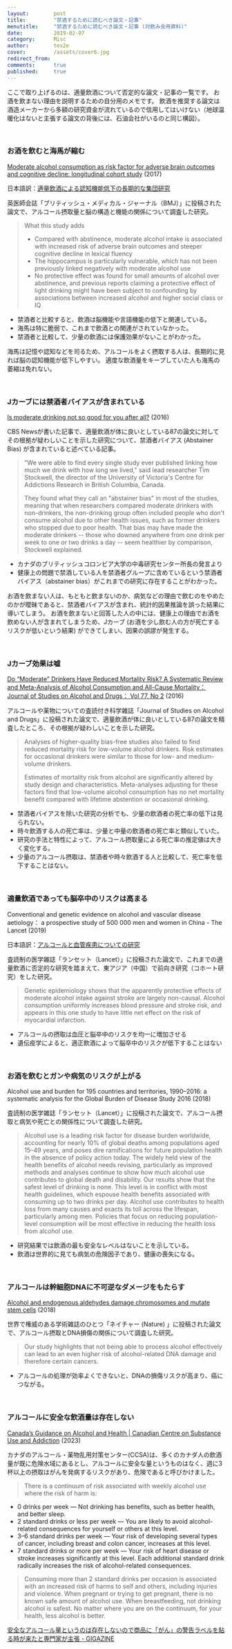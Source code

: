```yaml
---
layout:        post
title:         "禁酒するために読むべき論文・記事"
menutitle:     "禁酒するために読むべき論文・記事 (対飲み会用資料)"
date:          2019-02-07
category:      Misc
author:        tex2e
cover:         /assets/cover6.jpg
redirect_from:
comments:      true
published:     true
---
```


ここで取り上げるのは、適量飲酒について否定的な論文・記事の一覧です。
お酒を飲まない理由を説明するための自分用のメモです。
飲酒を推奨する論文は酒造メーカーから多額の研究資金が流れているので信用してはいけない（地球温暖化はないと主張する論文の背後には、石油会社がいるのと同じ構図）。

<br>

### お酒を飲むと海馬が縮む

[Moderate alcohol consumption as risk factor for adverse brain outcomes and cognitive decline: longitudinal cohort study](https://www.bmj.com/content/357/bmj.j2353) (2017)

日本語訳：[適量飲酒による認知機能低下の長期的な集団研究](./alcohol-as-risk-factor-for-brain)

英医師会誌「ブリティッシュ・メディカル・ジャーナル（BMJ）」に投稿された論文で、アルコール摂取量と脳の構造と機能の関係について調査した研究。

> What this study adds
>
> - Compared with abstinence, moderate alcohol intake is associated with increased risk of adverse brain outcomes and steeper cognitive decline in lexical fluency
> - The hippocampus is particularly vulnerable, which has not been previously linked negatively with moderate alcohol use
> - No protective effect was found for small amounts of alcohol over abstinence, and previous reports claiming a protective effect of light drinking might have been subject to confounding by associations between increased alcohol and higher social class or IQ

- 禁酒者と比較すると、飲酒は脳機能や言語機能の低下と関連している。
- 海馬は特に脆弱で、これまで飲酒との関連がされていなかった。
- 禁酒者と比較して、少量の飲酒には保護効果がないことがわかった。

海馬は記憶や認知などを司るため、アルコールをよく摂取する人は、長期的に見れば脳の認知機能が低下しやすい。
適度な飲酒量をキープしていた人も海馬の萎縮は免れない。


<br>

### Jカーブには禁酒者バイアスが含まれている

[Is moderate drinking not so good for you after all?](https://www.cbsnews.com/news/is-moderate-drinking-not-so-good-for-health-after-all/) (2016)

CBS Newsが書いた記事で、適量飲酒が体に良いとしている87の論文に対してその根拠が疑わしいことを示した研究について、禁酒者バイアス (Abstainer Bias) が含まれていると述べている記事。

> "We were able to find every single study ever published linking how much we drink with how long we lived," said lead researcher Tim Stockwell, the director of the University of Victoria's Centre for Addictions Research in British Columbia, Canada.
>
> They found what they call an "abstainer bias" in most of the studies, meaning that when researchers compared moderate drinkers with non-drinkers, the non-drinking group often included people who don't consume alcohol due to other health issues, such as former drinkers who stopped due to poor health. That bias may have made the moderate drinkers -- those who downed anywhere from one drink per week to one or two drinks a day -- seem healthier by comparison, Stockwell explained.

- カナダのブリティッシュコロンビア大学の中毒研究センター所長の発言より
- 健康上の問題で禁酒している人を禁酒者グループに含めているという禁酒者バイアス（abstainer bias）がこれまでの研究に存在することがわかった。

お酒を飲まない人は、もともと飲まないのか、病気などの理由で飲むのをやめたのかが曖昧であると、禁酒者バイアスが含まれ、統計的因果推論を誤った結果に導いてしまう。
お酒を飲まないと回答した人の中には、健康上の理由でお酒を飲めない人が含まれてしまうため、Jカーブ (お酒を少し飲む人の方が死亡するリスクが低いという結果) ができてしまい、因果の誤謬が発生する。


<br>

### Jカーブ効果は嘘

[Do “Moderate” Drinkers Have Reduced Mortality Risk? A Systematic Review and Meta-Analysis of Alcohol Consumption and All-Cause Mortality： Journal of Studies on Alcohol and Drugs： Vol 77, No 2](https://www.jsad.com/doi/abs/10.15288/jsad.2016.77.185) (2016)

アルコールや薬物についての査読付き科学雑誌「Journal of Studies on Alcohol and Drugs」に投稿された論文で、適量飲酒が体に良いとしている87の論文を精査したところ、その根拠が疑わしいことを示した研究。

> Analyses of higher-quality bias-free studies also failed to find reduced mortality risk for low-volume alcohol drinkers. Risk estimates for occasional drinkers were similar to those for low- and medium-volume drinkers.
>
> Estimates of mortality risk from alcohol are significantly altered by study design and characteristics. Meta-analyses adjusting for these factors find that low-volume alcohol consumption has no net mortality benefit compared with lifetime abstention or occasional drinking.

- 禁酒者バイアスを除いた研究の分析でも、少量の飲酒者の死亡率の低下は見られない。
- 時々飲酒する人の死亡率は、少量と中量の飲酒者の死亡率と類似していた。
- 研究の手法と特性によって、アルコール摂取量による死亡率の推定値は大きく変化する。
- 少量のアルコール摂取は、禁酒者や時々飲酒する人と比較して、死亡率を低下することはない。


<br>

### 適量飲酒であっても脳卒中のリスクは高まる

Conventional and genetic evidence on alcohol and vascular disease aetiology： a prospective study of 500 000 men and women in China - The Lancet (2019)

日本語訳：[アルコールと血管疾患についての研究](./alcohol-and-vascular-disease)

査読制の医学雑誌「ランセット（Lancet）」に投稿された論文で、これまでの適量飲酒に否定的な研究を踏まえて、東アジア（中国）で前向き研究（コホート研究）をした研究。

> Genetic epidemiology shows that the apparently protective effects of moderate alcohol intake against stroke are largely non-causal. Alcohol consumption uniformly increases blood pressure and stroke risk, and appears in this one study to have little net effect on the risk of myocardial infarction.

- アルコールの摂取は血圧と脳卒中のリスクを均一に増加させる
- 遺伝疫学によると、適正飲酒によって脳卒中のリスクが低下することはない


<br>

### お酒を飲むとガンや病気のリスクが上がる

Alcohol use and burden for 195 countries and territories, 1990–2016: a systematic analysis for the Global Burden of Disease Study 2016 (2018)

査読制の医学雑誌「ランセット（Lancet）」に投稿された論文で、アルコール摂取と病気や死亡との関係性について調査した研究。

> Alcohol use is a leading risk factor for disease burden worldwide, accounting for nearly 10% of global deaths among populations aged 15–49 years, and poses dire ramifications for future population health in the absence of policy action today. The widely held view of the health benefits of alcohol needs revising, particularly as improved methods and analyses continue to show how much alcohol use contributes to global death and disability. Our results show that the safest level of drinking is none. This level is in conflict with most health guidelines, which espouse health benefits associated with consuming up to two drinks per day. Alcohol use contributes to health loss from many causes and exacts its toll across the lifespan, particularly among men. Policies that focus on reducing population-level consumption will be most effective in reducing the health loss from alcohol use.

- 研究結果では飲酒の最も安全なレベルはないことを示している。
- 飲酒は世界的に見ても病気の危険因子であり、健康の喪失になる。


<br>

### アルコールは幹細胞DNAに不可逆なダメージをもたらす

[Alcohol and endogenous aldehydes damage chromosomes and mutate stem cells](https://www.nature.com/articles/nature25154) (2018)

世界で権威のある学術雑誌のひとつ「ネイチャー (Nature) 」に投稿された論文で、アルコール摂取とDNA損傷の関係について調査した研究。

> Our study highlights that not being able to process alcohol effectively can lead to an even higher risk of alcohol-related DNA damage and therefore certain cancers.

- アルコールの処理が効率よくできないと、DNAの損傷リスクが高まり、癌につながる。



<br>

### アルコールに安全な飲酒量は存在しない

[Canada’s Guidance on Alcohol and Health \| Canadian Centre on Substance Use and Addiction](https://ccsa.ca/canadas-guidance-alcohol-and-health) (2023)

カナダのアルコール・薬物乱用対策センター(CCSA)は、多くのカナダ人の飲酒量が既に危険水域にあるとし、アルコールに安全な量というものはなく、週に3杯以上の摂取はがんを発病するリスクがあり、危険であると呼びかけました。

> There is a continuum of risk associated with weekly alcohol use where the risk of harm is:
+ 0 drinks per week — Not drinking has benefits, such as better health, and better sleep.
+ 2 standard drinks or less per week — You are likely to avoid alcohol-related consequences for yourself or others at this level.
+ 3–6 standard drinks per week — Your risk of developing several types of cancer, including breast and colon cancer, increases at this level.
+ 7 standard drinks or more per week — Your risk of heart disease or stroke increases significantly at this level.
Each additional standard drink radically increases the risk of alcohol-related consequences.
>
> Consuming more than 2 standard drinks per occasion is associated with an increased risk of harms to self and others, including injuries and violence.
When pregnant or trying to get pregnant, there is no known safe amount of alcohol use.
When breastfeeding, not drinking alcohol is safest.
No matter where you are on the continuum, for your health, less alcohol is better.

[安全なアルコール量というのは存在しないので商品に「がん」の警告ラベルを貼る時が来たと専門家が主張 - GIGAZINE](https://gigazine.net/news/20230119-alcohol-guidance-cancer-risk-labels/)
